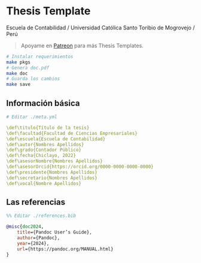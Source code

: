 # Thesis Template

Escuela de Contabilidad / Universidad Católica Santo Toribio de Mogrovejo / Perú

> Apoyame en [Patreon](https://patreon.com/moixllik) para más Thesis Templates.

```bash
# Instalar requerimientos
make pkgs
# Genera doc.pdf
make doc
# Guarda los cambios
make save
```

## Información básica

```yml
# Editar ./meta.yml

\def\titulo{Título de la tesis}
\def\facultad{Facultad de Ciencias Empresariales}
\def\escuela{Escuela de Contabilidad}
\def\autor{Nombres Apellidos}
\def\grado{Contador Público}
\def\fecha{Chiclayo, 2022}
\def\asesorNombre{Nombres Apellidos}
\def\asesorOrcid{https://orcid.org/0000-0000-0000-0000}
\def\presidente{Nombres Apellidos}
\def\secretario{Nombres Apellidos}
\def\vocal{Nombre Apellidos}
```

## Las referencias

```bib
%% Editar ./references.bib

@misc{doc2024,
    title={Pandoc User’s Guide},
    author={Pandoc},
    year={2024},
    url={https://pandoc.org/MANUAL.html}
}
```
